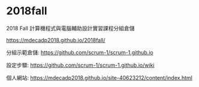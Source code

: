 # 2018fall
2018 Fall 計算機程式與電腦輔助設計實習課程分組倉儲

https://mdecadp2018.github.io/2018fall/

分組示範倉儲: https://github.com/scrum-1/scrum-1.github.io

設定步驟: https://github.com/scrum-1/scrum-1.github.io/wiki

個人網站: https://mdecadp2018.github.io/site-40623212/content/index.html

